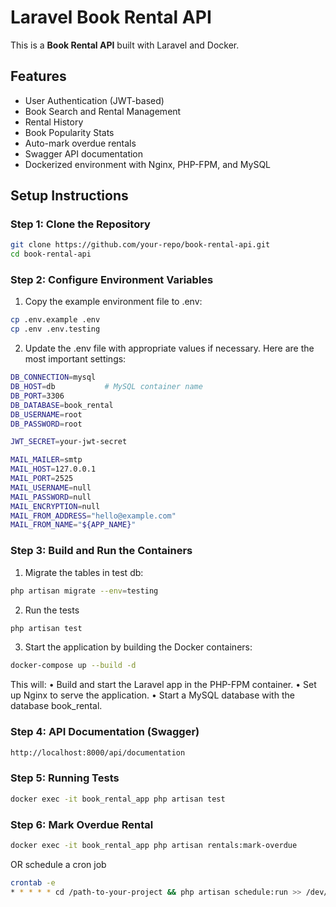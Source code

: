 # Laravel Book Rental API

This is a **Book Rental API** built with Laravel and Docker.

## Features

- User Authentication (JWT-based)
- Book Search and Rental Management
- Rental History
- Book Popularity Stats
- Auto-mark overdue rentals
- Swagger API documentation
- Dockerized environment with Nginx, PHP-FPM, and MySQL

## Setup Instructions

### Step 1: Clone the Repository

```bash
git clone https://github.com/your-repo/book-rental-api.git
cd book-rental-api
```

###  Step 2: Configure Environment Variables

1. Copy the example environment file to .env:
```bash
cp .env.example .env
cp .env .env.testing
```

2. Update the .env file with appropriate values if necessary. Here are the most important settings:
```bash
DB_CONNECTION=mysql
DB_HOST=db           # MySQL container name
DB_PORT=3306
DB_DATABASE=book_rental
DB_USERNAME=root
DB_PASSWORD=root

JWT_SECRET=your-jwt-secret

MAIL_MAILER=smtp
MAIL_HOST=127.0.0.1
MAIL_PORT=2525
MAIL_USERNAME=null
MAIL_PASSWORD=null
MAIL_ENCRYPTION=null
MAIL_FROM_ADDRESS="hello@example.com"
MAIL_FROM_NAME="${APP_NAME}"
```

### Step 3: Build and Run the Containers
1.	Migrate the tables in test db:
```bash
php artisan migrate --env=testing
```

2. Run the tests
```bash
php artisan test
```

3.	Start the application by building the Docker containers:
```bash
docker-compose up --build -d
```

This will:
	•	Build and start the Laravel app in the PHP-FPM container.
	•	Set up Nginx to serve the application.
	•	Start a MySQL database with the database book_rental.

### Step 4: API Documentation (Swagger)
```bash
http://localhost:8000/api/documentation
```

### Step 5: Running Tests
```bash
docker exec -it book_rental_app php artisan test
```

### Step 6: Mark Overdue Rental
```bash
docker exec -it book_rental_app php artisan rentals:mark-overdue
```

OR schedule a cron job

```bash
crontab -e
* * * * * cd /path-to-your-project && php artisan schedule:run >> /dev/null 2>&1
```